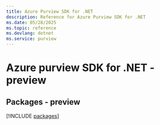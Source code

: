 ```yaml
---
title: Azure Purview SDK for .NET
description: Reference for Azure Purview SDK for .NET
ms.date: 05/28/2025
ms.topic: reference
ms.devlang: dotnet
ms.service: purview
---
```

# Azure purview SDK for .NET - preview
## Packages - preview
[!INCLUDE [packages](purview-index.md)]
